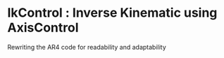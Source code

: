 # IkControl : Inverse Kinematic using AxisControl 

Rewriting the AR4 code for readability and adaptability